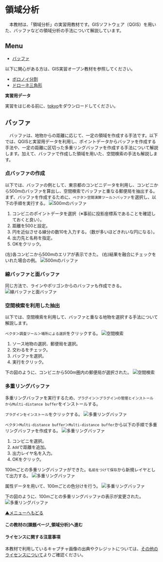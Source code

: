 # 領域分析
　本教材は、「領域分析」の実習用教材です。GISソフトウェア（QGIS）を用いた、バッファなどの領域分析の手法について解説しています。

**Menu**
------
* [バッファ](#バッファ)

以下に関心がある方は、GIS実習オープン教材を参照してください。
* [ボロノイ分割](#ボロノイ分割)
* [ドローネ三角形](#ドローネ三角形)

**実習用データ**

実習をはじめる前に、[tokyo]をダウンロードしてください。

[tokyo]:https://github.com/gis-oer/datasets/raw/master/s/tokyo_s.zip

## バッファ
　バッファは、地物からの距離に応じて、一定の領域を作成する手法です。以下では、QGISと実習用データを利用し、ポイントデータからバッファを作成する手法や、一定の距離に区切った多重リングバッファを作成する手法について解説します。加えて、バッファで作成した領域を用いた、空間検索の手法も解説します。

### 点バッファの作成
以下では、バッファの例として、東京都のコンビニデータを利用し、コンビニから500mのバッファを算出し、空間検索でバッファと重なる郵便局を抽出する。まず、バッファを作成するために、`ベクタ＞空間演算ツール＞バッファ`を選択し、以下の手順を実行する。
![500mのバッファ](pic/13pic_1.png)

1. コンビニのポイントデータを選択（※事前に投影座標系であることを確認しておくと良い）。
2. 距離を500と設定。
3. 円を近似させる線分の数10を入力する。（数が多いほどきれいな円になる）。
4. 出力先と名称を指定。
5. OKをクリック。

(左)各コンビニから500mのエリアが表示できた。
(右)結果を融合にチェックをいれた場合の例。
![500mのバッファ](pic/13pic_2.png)

### 線バッファと面バッファ
同じ方法で、ラインやポリゴンからのバッファも作成できる。
![線バッファと面バッファ](pic/13pic_12.png)

### 空間検索を利用した抽出
以下では、空間検索を利用して、バッファと重なる地物を選択する手法について解説します。

`ベクタ＞調査ツール＞場所による選択`をクリックする。
![空間検索](pic/13pic_4.png)
1. ソース地物の選択、郵便局を選択。
2. 交わるをチェック。
3. バッファを選択。
4. 実行をクリック。

下の図のように、コンビニから500m圏内の郵便局が選択された。
![空間検索](pic/13pic_5.png)

### 多重リングバッファ
多重リングバッファを実行するため、`プラグイン＞プラグインの管理とインストール　からMulti-distance buffer`をインストールする。

`プラグインをインストール`をクリックする。
![多重リングバッファ](pic/13pic_7.png)

`ベクタ＞Multi-distance buffer＞Multi-distance buffer`から以下の手順で多重リングバッファを作成する。
![多重リングバッファ](pic/13pic_8.png)
1. コンビニを選択。
2. `Add`で距離を追加。
3. 出力レイヤ名を入力。
4. OKをクリック。

100mごとの多重リングバッファができた。`名前をつけて保存`から新規レイヤとして出力する。
![多重リングバッファ](pic/13pic_9.png)

属性データを用いて、100mごとの色分けを行う。
![多重リングバッファ](pic/13pic_10.png)

下の図のように、100mごとの多重リングバッファの表示が変更された。  
![多重リングバッファ](pic/13pic_11.png)

[▲メニューへもどる]

#### この教材の[課題ページ_領域分析]へ進む

#### ライセンスに関する注意事項
本教材で利用しているキャプチャ画像の出典やクレジットについては、[その他のライセンスについて]よりご確認ください。

[▲メニューへもどる]:./13.md#Menu
[利用規約]:../../policy.md
[その他のライセンスについて]:../license.md
[よくある質問とエラー]:../questions/questions.md

[GISの基本概念]:../00/00.md
[QGISビギナーズマニュアル]:../QGIS/QGIS.md
[GRASSビギナーズマニュアル]:../GRASS/GRASS.md
[リモートセンシングとその解析]:../06/06.md
[既存データの地図データと属性データ]:../07/07.md
[空間データ]:../08/08.md
[空間データベース]:../09/09.md
[空間データの統合・修正]:../10/10.md
[基本的な空間解析]:../11/11.md
[ネットワーク分析]:../12/12.md
[領域分析]:../13/13.md
[点データの分析]:../14/14.md
[ラスタデータの分析]:../15/15.md
[傾向面分析]:../16/16.md
[空間的自己相関]:../17/17.md
[空間補間]:../18/18.md
[空間相関分析]:../19/19.md
[空間分析におけるスケール]:../20/20.md
[視覚的伝達]:../21/21.md
[参加型GISと社会貢献]:../26/26.md

[地理院地図]:https://maps.gsi.go.jp
[e-Stat]:https://www.e-stat.go.jp/
[国土数値情報]:http://nlftp.mlit.go.jp/ksj/
[基盤地図情報]:http://www.gsi.go.jp/kiban/
[地理院タイル]:http://maps.gsi.go.jp/development/ichiran.html


[スライド_GISの基本概念]:https://github.com/gis-oer/gis-oer/raw/master/materials/00/00.pptx
[スライド_QGISビギナーズマニュアル]:https://github.com/gis-oer/gis-oer/raw/master/materials/QGIS/QGIS.pptx
[スライド_GRASSビギナーズマニュアル]:https://github.com/gis-oer/gis-oer/raw/master/materials/GRASS/GRASS.pptx
[スライド_リモートセンシングとその解析]:https://github.com/gis-oer/gis-oer/raw/master/materials/06/06.pptx
[スライド_既存データの地図データと属性データ]:https://github.com/gis-oer/gis-oer/raw/master/materials/07/07.pptx
[スライド_空間データ]:https://github.com/gis-oer/gis-oer/raw/master/materials/08/08.pptx
[スライド_空間データベース]:https://github.com/gis-oer/gis-oer/raw/master/materials/09/09.pptx
[スライド_空間データの統合・修正]:https://github.com/gis-oer/gis-oer/raw/master/materials/10/10.pptx
[スライド_基本的な空間解析]:https://github.com/gis-oer/gis-oer/raw/master/materials/11/11.pptx
[スライド_ネットワーク分析]:https://github.com/gis-oer/gis-oer/raw/master/materials/12/12.pptx
[スライド_領域分析]:https://github.com/gis-oer/gis-oer/raw/master/materials/13/13.pptx
[スライド_点データの分析]:https://github.com/gis-oer/gis-oer/raw/master/materials/14/14.pptx
[スライド_ラスタデータの分析]:https://github.com/gis-oer/gis-oer/raw/master/materials/15/15.pptx
[スライド_空間補間]:https://github.com/gis-oer/gis-oer/raw/master/materials/18/18.pptx
[スライド_視覚的伝達]:https://github.com/gis-oer/gis-oer/raw/master/materials/21/21.pptx
[スライド_参加型GISと社会貢献]:https://github.com/gis-oer/gis-oer/raw/master/materials/26/26.pptx

[課題ページ_QGISビギナーズマニュアル]:./tasks/t_qgis_entry.md
[課題ページ_GRASSビギナーズマニュアル]:./tasks/t_grass_entry.md
[課題ページ_リモートセンシングとその解析]:./tasks/t_06.md
[課題ページ_既存データの地図データと属性データ]:./tasks/t_07.md
[課題ページ_空間データ]:./tasks/t_08.md
[課題ページ_空間データベース]:./tasks/t_09.md
[課題ページ_空間データの統合・修正]:./tasks/t_10.md
[課題ページ_基本的な空間解析]:./tasks/t_11.md
[課題ページ_ネットワーク分析]:./tasks/t_12.md
[課題ページ_基本的な空間解析]:./tasks/t_13.md
[課題ページ_点データの分析]:./tasks/t_14.md
[課題ページ_ラスタデータの分析]:./tasks/t_15.md
[課題ページ_空間補間]:./tasks/t_18.md
[課題ページ_視覚的伝達]:./tasks/t_21.md
[課題ページ_参加型GISと社会貢献]:./tasks/t_26.md
